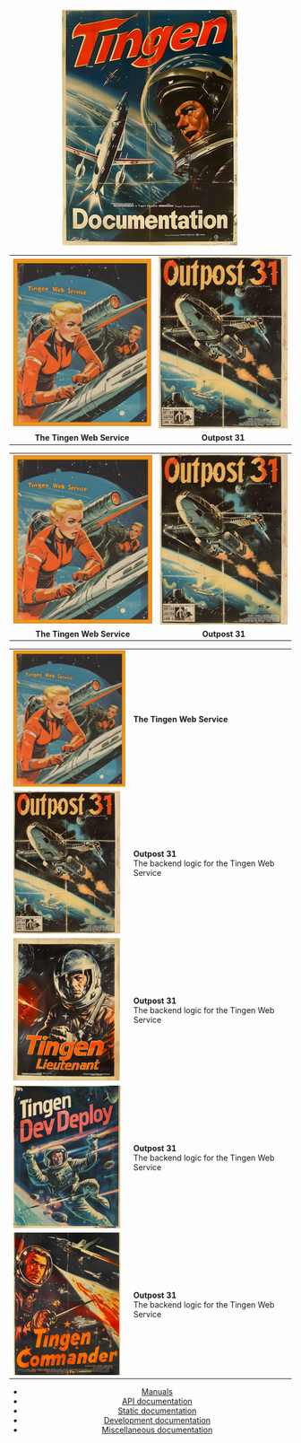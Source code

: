 <!-- u250812 -->

<div align="center">

  ![logo](.github/img/logo/TngnDocProj-320x420.png)

</div>


<div align="center">
<table>
  <tr>
    <td>
      <a HREF="https://github.com/spectrum-health-systems/tingen-web-service"><img src="https://github.com/spectrum-health-systems/tingen-web-service/blob/main/.github/img/logo/TngnWsvc-340x412.png"></a>
    </td>
    <td>
      <a HREF="https://github.com/spectrum-health-systems/outpost31"><img src="https://github.com/spectrum-health-systems/outpost31/blob/main/.github/img/logo/TngnOpto-320x420.png"></a>
    </td>
  </tr>
  <tr>
    <td align="center">
      <b>The Tingen Web Service</b>
    </td>
    <td align="center">
      <b>Outpost 31</b><br>
    </td>
  </tr>
</table>

















<div align="center">
<table>
  <tr>
    <td>
      <a HREF="https://github.com/spectrum-health-systems/tingen-web-service"><img src="https://github.com/spectrum-health-systems/tingen-web-service/blob/main/.github/img/logo/TngnWsvc-320x388.png"></a>
    </td>
    <td>
      <a HREF="https://github.com/spectrum-health-systems/outpost31"><img src="https://github.com/spectrum-health-systems/outpost31/blob/main/.github/img/logo/TngnOpto-320x388.png"></a>
    </td>
  </tr>
  <tr>
    <td align="center">
      <b>The Tingen Web Service</b>
    </td>
    <td align="center">
      <b>Outpost 31</b><br>
    </td>
  </tr>
</table>









<div align="center">
<table>
  <tr>
    <td>
      <img src="https://github.com/spectrum-health-systems/tingen-web-service/raw/development/.github/image/logo/tngnsrvc-228x278.png"></a>
    </td>
    <td>
      <b>The Tingen Web Service</b>
    </td>
  </tr>
  <tr>
    <td>
      <a HREF="https://github.com/spectrum-health-systems/outpost31"><img src="https://github.com/spectrum-health-systems/outpost31/blob/main/.github/image/logo/o31-194x254.png"></a>
    </td>
    <td>
      <b>Outpost 31</b><br>
      The backend logic for the Tingen Web Service
    </td>
  </tr>
  <tr>
    <td>
      <a HREF="https://github.com/spectrum-health-systems/tingen-lieutenant"><img src="https://github.com/spectrum-health-systems/tingen-lieutenant/blob/main/.github/image/logo/tngnltnt-194x254.png"></a>
    </td>
    <td>
      <b>Outpost 31</b><br>
      The backend logic for the Tingen Web Service
    </td>
  </tr>
  <tr>
    <td>
      <a HREF="https://github.com/spectrum-health-systems/tingen-dev-deploy"><img src="https://github.com/spectrum-health-systems/tingen-dev-deploy/blob/main/.github/image/logo/tngndvdp-194x254.png"></a>
    </td>
    <td>
      <b>Outpost 31</b><br>
      The backend logic for the Tingen Web Service
    </td>
  </tr>
  <tr>
    <td>
      <a HREF="https://github.com/spectrum-health-systems/tingen-commander"><img src="https://github.com/spectrum-health-systems/tingen-commander/blob/main/.github/image/logo/tngncmdr-194x254.png"></a>
    </td>
    <td>
      <b>Outpost 31</b><br>
      The backend logic for the Tingen Web Service
    </td>
  </tr>
</table>

</div>

* [Manuals](./manuals/)
* [API documentation](./docs/api/)
* [Static documentation](./static/)
* [Development documentation](./development/)
* [Miscellaneous documentation](./miscellaneous)